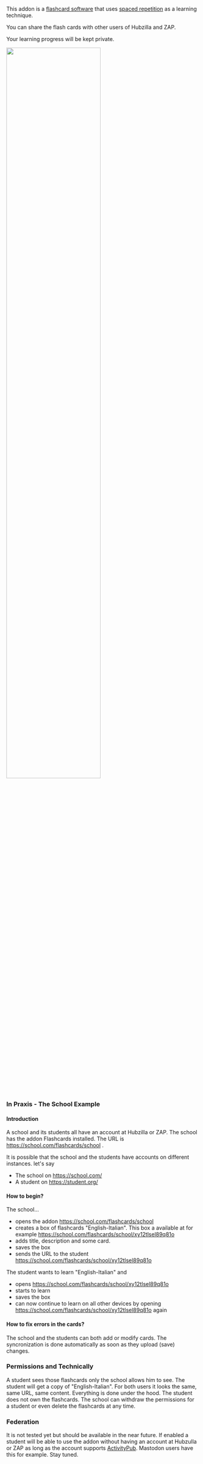 This addon is a [flashcard software](https://en.wikipedia.org/wiki/List_of_flashcard_software) that uses [spaced repetition](https://en.wikipedia.org/wiki/Spaced_repetition) as a learning technique.

You can share the flash cards with other users of Hubzilla and ZAP.

Your learning progress will be kept private.

<img src="/addon/flashcards/view/img/leitner-system.png" align="center" width="70%">

### In Praxis - The School Example

#### Introduction

A school and its students all have an account at Hubzilla or ZAP. The school has the addon Flashcards installed. The URL is https://school.com/flashcards/school .

It is possible that the school and the students have accounts on different instances. let's say

- The school on https://school.com/
- A student on https://student.org/

#### How to begin?

The school...

- opens the addon https://school.com/flashcards/school
- creates a box of flashcards "English-Italian". This box a available at for example https://school.com/flashcards/school/xy12tlsel89q81o
- adds title, description and some card.
- saves the box
- sends the URL to the student https://school.com/flashcards/school/xy12tlsel89q81o

The student wants to learn "English-Italian" and
- opens https://school.com/flashcards/school/xy12tlsel89q81o
- starts to learn
- saves the box
- can now continue to learn on all other devices by opening https://school.com/flashcards/school/xy12tlsel89q81o again

#### How to fix errors in the cards?

The school and the students can both add or modify cards. The syncronization is done automatically as soon as they upload (save) changes.

### Permissions and Technically

A student sees those flashcards only the school allows him to see. The student will get a copy of "English-Italian". For both users it looks the same, same URL, same content. Everything is done under the hood. The student does not own the flashcards. The school can withdraw the permissions for a student or even delete the flashcards at any time.

### Federation

It is not tested yet but should be available in the near future. If enabled a student will be able to use the addon without having an account at Hubzulla or ZAP as long as the account supports [ActivityPub](https://en.wikipedia.org/wiki/ActivityPub). Mastodon users have this for example. Stay tuned.
